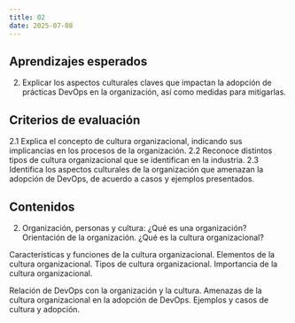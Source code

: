 ```yaml
---
title: 02
date: 2025-07-08
---
```


## Aprendizajes esperados
2. Explicar los aspectos culturales claves que impactan la adopción de prácticas DevOps en la organización, así como medidas para mitigarlas.
## Criterios de evaluación
2.1 Explica el concepto de cultura organizacional, indicando sus implicancias en los procesos de la organización.
2.2 Reconoce distintos tipos de cultura organizacional que se identifican en la industria.
2.3 Identifica los aspectos culturales de la organización que amenazan la adopción de DevOps, de acuerdo a casos y ejemplos presentados.
## Contenidos
2. Organización, personas y cultura:
¿Qué es una organización?
Orientación de la organización.
¿Qué es la cultura organizacional?

Características y funciones de la cultura organizacional.
Elementos de la cultura organizacional.
Tipos de cultura organizacional.
Importancia de la cultura organizacional.

Relación de DevOps con la organización y la cultura.
Amenazas de la cultura organizacional en la adopción de DevOps.
Ejemplos y casos de cultura y adopción.